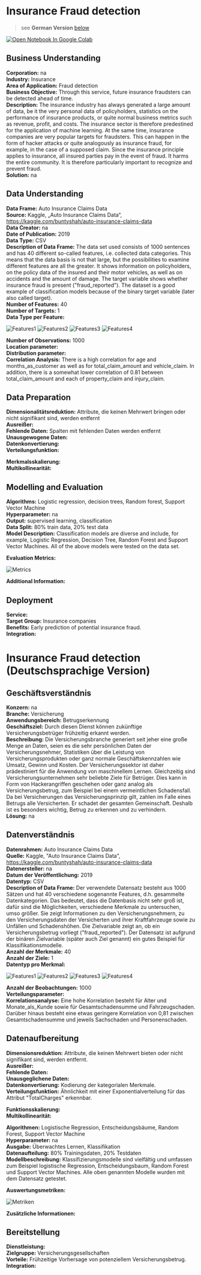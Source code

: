 # Insurance Fraud detection

>see __German Version__ [below](#German_version)

<a href="https://colab.research.google.com/github/AlexRossmann/machine-learning-services/blob/main/Insurance/Insurance%20Fraud%20detection/notebook_1.ipynb"><img src="https://colab.research.google.com/assets/colab-badge.svg" alt="Open Notebook In Google Colab"/></a>


## Business Understanding

__Corporation:__ na     
__Industry:__ Insurance  
__Area of Application:__ Fraud detection  
__Business Objective:__  Through this service, future insurance fraudsters can be detected ahead of time.  
__Description:__  The insurance industry has always generated a large amount of data, be it the very personal data of policyholders, statistics on the performance of insurance products, or quite normal business metrics such as revenue, profit, and costs. The insurance sector is therefore predestined for the application of machine learning. At the same time, insurance companies are very popular targets for fraudsters. This can happen in the form of hacker attacks or quite analogously as insurance fraud, for example, in the case of a supposed claim. Since the insurance principle applies to insurance, all insured parties pay in the event of fraud. It harms the entire community. It is therefore particularly important to recognize and prevent fraud.   
__Solution:__ na    

## Data Understanding

__Data Frame:__ Auto Insurance Claims Data      
__Source:__ Kaggle, „Auto Insurance Claims Data“, https://kaggle.com/buntyshah/auto-insurance-claims-data      
__Data Creator:__ na   
__Date of Publication:__ 2019    
__Data Type:__ CSV      
__Description of Data Frame:__ The data set used consists of 1000 sentences and has 40 different so-called features, i.e. collected data categories. This means that the data basis is not that large, but the possibilities to examine different features are all the greater. It shows information on policyholders, on the policy data of the insured and their motor vehicles, as well as on accidents and the amount of damage. The target variable shows whether insurance fraud is present ("fraud_reported"). The dataset is a good example of classification models because of the binary target variable (later also called target).  
__Number of Features:__ 40   
__Number of Targets:__ 1    
__Data Type per Feature:__ 

![Features1](../../images/fraud_detection_features1.PNG)
![Features2](../../images/fraud_detection_features2.PNG)
![Features3](../../images/fraud_detection_features3.PNG)
![Features4](../../images/fraud_detection_features4.PNG)

__Number of Observations:__ 1000        
__Location parameter:__       
__Distribution parameter:__       
__Correlation Analysis:__ There is a high correlation for age and months_as_customer as well as for total_claim_amount and vehicle_claim. In addition, there is a somewhat lower correlation of 0.81 between total_claim_amount and each of property_claim and injury_claim.       

## Data Preparation

__Dimensionalitätsreduktion:__ Attribute, die keinen Mehrwert bringen oder nicht signifikant sind, werden entfernt   
__Ausreißer:__        
__Fehlende Daten:__ Spalten mit fehlenden Daten werden entfernt            
__Unausgewogene Daten:__             
__Datenkonvertierung:__         
__Verteilungsfunktion:__        

__Merkmalsskalierung:__          
__Multikollinearität:__          

## Modelling and Evaluation  

__Algorithms:__ Logistic regression, decision trees, Random forest,  Support Vector Machine    
__Hyperparameter:__ na    
__Output:__ supervised learning, classification      
__Data Split:__ 80% train data, 20% test data       
__Model Description:__ Classification models are diverse and include, for example, Logistic Regression, Decision Tree, Random Forest and Support Vector Machines. All of the above models were tested on the data set.    

__Evaluation Metrics:__   

![Metrics](../../images/fraud_detection_metrics.PNG)     

__Additional Information:__       

## Deployment

__Service:__         
__Target Group:__ Insurance companies      
__Benefits:__ Early prediction of potential insurance fraud.    
__Integration:__          

<a id="German_version"></a> 

# Insurance Fraud detection (Deutschsprachige Version)      

## Geschäftsverständnis

__Konzern:__ na        
__Branche:__ Versicherung    
__Anwendungsbereich:__ Betrugserkennung      
__Geschäftsziel:__ Durch diesen Dienst können zukünftige Versicherungsbetrüger frühzeitig erkannt werden.      
__Beschreibung:__ Die Versicherungsbranche generiert seit jeher eine große Menge an Daten, seien es die sehr persönlichen Daten der Versicherungsnehmer, Statistiken über die Leistung von Versicherungsprodukten oder ganz normale Geschäftskennzahlen wie Umsatz, Gewinn und Kosten. Der Versicherungssektor ist daher prädestiniert für die Anwendung von maschinellem Lernen. Gleichzeitig sind Versicherungsunternehmen sehr beliebte Ziele für Betrüger. Dies kann in Form von Hackerangriffen geschehen oder ganz analog als Versicherungsbetrug, zum Beispiel bei einem vermeintlichen Schadensfall. Da bei Versicherungen das Versicherungsprinzip gilt, zahlen im Falle eines Betrugs alle Versicherten. Er schadet der gesamten Gemeinschaft. Deshalb ist es besonders wichtig, Betrug zu erkennen und zu verhindern.      
__Lösung:__ na        

## Datenverständnis

__Datenrahmen:__ Auto Insurance Claims Data       
__Quelle:__ Kaggle, "Auto Insurance Claims Data", https://kaggle.com/buntyshah/auto-insurance-claims-data        
__Datenersteller:__ na     
__Datum der Veröffentlichung:__ 2019      
__Datentyp:__ CSV         
__Description of Data Frame:__ Der verwendete Datensatz besteht aus 1000 Sätzen und hat 40 verschiedene sogenannte Features, d.h. gesammelte Datenkategorien. Das bedeutet, dass die Datenbasis nicht sehr groß ist, dafür sind die Möglichkeiten, verschiedene Merkmale zu untersuchen, umso größer. Sie zeigt Informationen zu den Versicherungsnehmern, zu den Versicherungsdaten der Versicherten und ihrer Kraftfahrzeuge sowie zu Unfällen und Schadenshöhen. Die Zielvariable zeigt an, ob ein Versicherungsbetrug vorliegt ("fraud_reported"). Der Datensatz ist aufgrund der binären Zielvariable (später auch Ziel genannt) ein gutes Beispiel für Klassifikationsmodelle.      
__Anzahl der Merkmale:__ 40      
__Anzahl der Ziele:__ 1       
__Datentyp pro Merkmal:__ 

![Features1](../../images/fraud_detection_features1.PNG)
![Features2](../../images/fraud_detection_features2.PNG)
![Features3](../../images/fraud_detection_features3.PNG)
![Features4](../../images/fraud_detection_features4.PNG)    

__Anzahl der Beobachtungen:__ 1000            
__Verteilungsparameter:__    
__Korrelationsanalyse:__ Eine hohe Korrelation besteht für Alter und Monate_als_Kunde sowie für Gesamtschadensumme und Fahrzeugschaden. Darüber hinaus besteht eine etwas geringere Korrelation von 0,81 zwischen Gesamtschadensumme und jeweils Sachschaden und Personenschaden.           

## Datenaufbereitung

__Dimensionsreduktion:__ Attribute, die keinen Mehrwert bieten oder nicht signifikant sind, werden entfernt.     
__Ausreißer:__  
__Fehlende Daten:__  
__Unausgeglichene Daten:__  
__Datenkonvertierung:__ Kodierung der kategorialen Merkmale.    
__Verteilungsfunktion:__ Ähnlichkeit mit einer Exponentialverteilung für das Attribut "TotalCharges" erkennbar.  

__Funktionsskalierung:__    
__Multikollinearität:__       

__Algorithmen:__ Logistische Regression, Entscheidungsbäume, Random Forest, Support Vector Machine      
__Hyperparameter:__ na      
__Ausgabe:__ Überwachtes Lernen, Klassifikation        
__Datenaufteilung:__ 80% Trainingsdaten, 20% Testdaten          
__Modellbeschreibung:__ Klassifizierungsmodelle sind vielfältig und umfassen zum Beispiel logistische Regression, Entscheidungsbaum, Random Forest und Support Vector Machines. Alle oben genannten Modelle wurden mit dem Datensatz getestet.       

__Auswertungsmetriken:__       

![Metriken](../../images/fraud_detection_metrics.PNG)     

__Zusätzliche Informationen:__       

## Bereitstellung  

__Dienstleistung:__            
__Zielgruppe:__ Versicherungsgesellschaften         
__Vorteile:__ Frühzeitige Vorhersage von potenziellem Versicherungsbetrug.       
__Integration:__        
